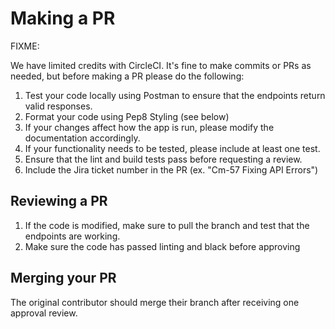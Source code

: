 # Making a PR



FIXME:&#x20;

We have limited credits with CircleCI. It's fine to make commits or PRs as needed, but before making a PR please do the following:

1. Test your code locally using Postman to ensure that the endpoints return valid responses.
2. Format your code using Pep8 Styling (see below)
3. If your changes affect how the app is run, please modify the documentation accordingly.
4. If your functionality needs to be tested, please include at least one test.
5. Ensure that the lint and build tests pass before requesting a review.
6. Include the Jira ticket number in the PR (ex. "Cm-57 Fixing API Errors")

## Reviewing a PR

1. If the code is modified, make sure to pull the branch and test that the endpoints are working.
2. Make sure the code has passed linting and black before approving

## Merging your PR

The original contributor should merge their branch after receiving one approval review.
